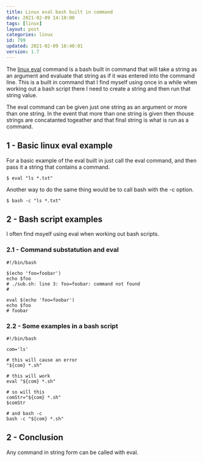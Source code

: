 ```yaml
---
title: Linux eval bash built in command
date: 2021-02-09 14:10:00
tags: [linux]
layout: post
categories: linux
id: 799
updated: 2021-02-09 18:40:01
version: 1.7
---
```


The [linux eval](https://www.computerhope.com/unix/bash/eval.htm) command is a bash built in command that will take a string as an argument and evaluate that string as if it was entered into the command line. This is a built in command that I find myself using once in a while when working out a bash script there I need to create a string and then run that string value.

The eval command can be given just one string as an argument or more than one string. In the event that more than one string is given then thouse strings are concatanted togeather and that final string is what is run as a command.

<!-- more -->

## 1 - Basic linux eval example

For a basic example of the eval built in just call the eval command, and then pass it a string that contains a command.

```
$ eval "ls *.txt"
```

Another way to do the same thing would be to call bash with the -c option.

```
$ bash -c "ls *.txt"
```

## 2 - Bash script examples

I often find msyelf using eval when working out bash scripts.

### 2.1 - Command substatution and eval

```
#!/bin/bash
 
$(echo 'foo=foobar')
echo $foo
# ./sub.sh: line 3: foo=foobar: command not found
#
 
eval $(echo 'foo=foobar')
echo $foo
# foobar
```

### 2.2 - Some examples in a bash script

```
#!/bin/bash
 
com='ls'
 
# this will cause an error
"${com} *.sh"
 
# this will work
eval "${com} *.sh"
 
# so will this
comStr="${com} *.sh"
$comStr
 
# and bash -c
bash -c "${com} *.sh"
```

## 2 - Conclusion

Any command in string form can be called with eval.